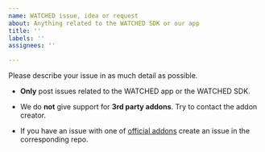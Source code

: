 ```yaml
---
name: WATCHED issue, idea or request
about: Anything related to the WATCHED SDK or our app
title: ''
labels: ''
assignees: ''

---
```


Please describe your issue in as much detail as possible.

- **Only** post issues related to the WATCHED app or the WATCHED SDK.

- We do **not** give support for **3rd party addons**. Try to contact the addon creator.

- If you have an issue with one of [official addons](https://github.com/watchedcom) create an issue in the corresponding repo.
